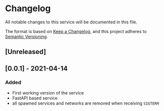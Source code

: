 # Changelog
All notable changes to this service will be documented in this file.

The format is based on [Keep a Changelog](https://keepachangelog.com/en/1.0.0/),
and this project adheres to [Semantic Versioning](https://semver.org/spec/v2.0.0.html).

## [Unreleased]

## [0.0.1] - 2021-04-14
### Added
- First working version of the service
- FastAPI based service
- all spawned services and networks are removed when receiving `SIGTERM`
